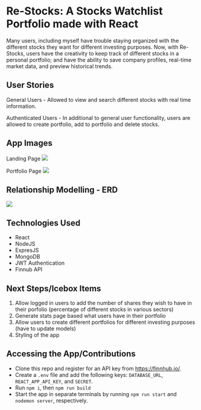 # Re-Stocks: A Stocks Watchlist Portfolio made with React
Many users, including myself have trouble staying organized with the different stocks they want for different investing purposes. Now, with Re-Stocks, users have the creativity to keep track of different stocks in a personal portfolio; and have the ability to save company profiles, real-time market data, and preview historical trends.


## User Stories

General Users - Allowed to view and search different stocks with real time information.

Authenticated Users - In additional to general user functionality, users are allowed to create portfolio, add to portfolio and delete stocks.


## App Images

Landing Page
<img src = /appImages/landing.png>

Portfolio Page
<img src = /appImages/portfolio.png>


## Relationship Modelling - ERD

<img src = /appImages/relationships.png>


## Technologies Used
- React
- NodeJS
- ExpresJS
- MongoDB
- JWT Authentication
- Finnub API


## Next Steps/Icebox Items
1. Allow logged in users to add the number of shares they wish to have in their porfolio (percentage of different stocks in various sectors)
2. Generate stats page based what users have in their portfolio 
3. Allow users to create different portfolios for different investing purposes (have to update models)
4. Styling of the app
  
## Accessing the App/Contributions 

- Clone this repo and register for an API key from https://finnhub.io/.
- Create a `.env` file and add the following keys: `DATABASE_URL`, `REACT_APP_API_KEY`, and `SECRET`.
- Run `npm i`, then `npm run build`
- Start the app in separate terminals by running `npm run start` and `nodemon server`, respectively.